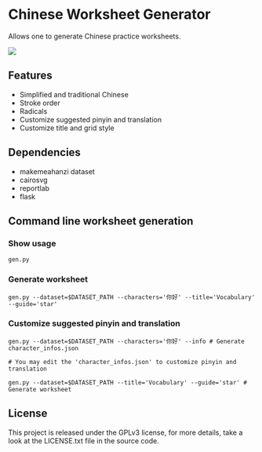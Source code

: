 # Chinese Worksheet Generator
Allows one to generate Chinese practice worksheets.

![](https://i.imgur.com/7UDpAIj.png)

## Features
* Simplified and traditional Chinese
* Stroke order
* Radicals
* Customize suggested pinyin and translation
* Customize title and grid style

## Dependencies
* makemeahanzi dataset
* cairosvg
* reportlab
* flask

## Command line worksheet generation
### Show usage
```
gen.py
```
### Generate worksheet
```
gen.py --dataset=$DATASET_PATH --characters='你好' --title='Vocabulary' --guide='star'
```
### Customize suggested pinyin and translation
```
gen.py --dataset=$DATASET_PATH --characters='你好' --info # Generate character_infos.json

# You may edit the 'character_infos.json' to customize pinyin and translation

gen.py --dataset=$DATASET_PATH --title='Vocabulary' --guide='star' # Generate worksheet
```

## License
This project is released under the GPLv3 license, for more details, take a look at the LICENSE.txt file in the source code.

